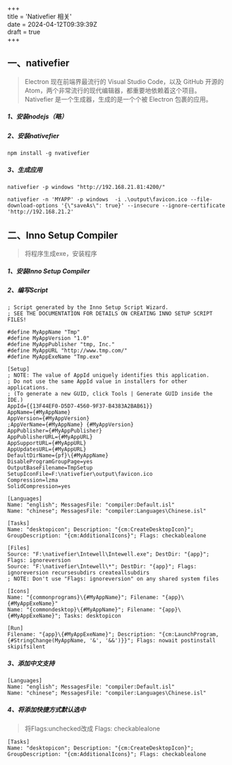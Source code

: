 +++  
title = 'Nativefier 相关'  
date = 2024-04-12T09:39:39Z  
draft = true  
+++

## 一、nativefier

> Electron 现在前端界最流行的 Visual Studio Code，以及 GitHub 开源的 Atom，两个非常流行的现代编辑器，都重要地依赖着这个项目。
> Nativefier 是一个生成器，生成的是一个个被 Electron 包裹的应用。

##### 1、安装nodejs（略）

##### 2、安装nativefier
```
npm install -g nvativefier
```
##### 3、生成应用
```
nativefier -p windows "http://192.168.21.81:4200/"

nativefier -n 'MYAPP' -p windows  -i .\output\favicon.ico --file-download-options '{\"saveAs\": true}' --insecure --ignore-certificate 'http://192.168.21.2'
```

## 二、Inno Setup Compiler

> 将程序生成exe，安装程序

##### 1、安装Inno Setup Compiler

##### 2、编写Script

```
; Script generated by the Inno Setup Script Wizard.
; SEE THE DOCUMENTATION FOR DETAILS ON CREATING INNO SETUP SCRIPT FILES!

#define MyAppName "Tmp"
#define MyAppVersion "1.0"
#define MyAppPublisher "tmp, Inc."
#define MyAppURL "http://www.tmp.com/"
#define MyAppExeName "Tmp.exe"

[Setup]
; NOTE: The value of AppId uniquely identifies this application.
; Do not use the same AppId value in installers for other applications.
; (To generate a new GUID, click Tools | Generate GUID inside the IDE.)
AppId={{13F44EF0-D5D7-4560-9F37-B4383A2BAB61}}
AppName={#MyAppName}
AppVersion={#MyAppVersion}
;AppVerName={#MyAppName} {#MyAppVersion}
AppPublisher={#MyAppPublisher}
AppPublisherURL={#MyAppURL}
AppSupportURL={#MyAppURL}
AppUpdatesURL={#MyAppURL}
DefaultDirName={pf}\{#MyAppName}
DisableProgramGroupPage=yes
OutputBaseFilename=TmpSetup
SetupIconFile=F:\nativefier\output\favicon.ico
Compression=lzma
SolidCompression=yes

[Languages]
Name: "english"; MessagesFile: "compiler:Default.isl"
Name: "chinese"; MessagesFile: "compiler:Languages\Chinese.isl"

[Tasks]
Name: "desktopicon"; Description: "{cm:CreateDesktopIcon}"; GroupDescription: "{cm:AdditionalIcons}"; Flags: checkablealone

[Files]
Source: "F:\nativefier\Intewell\Intewell.exe"; DestDir: "{app}"; Flags: ignoreversion
Source: "F:\nativefier\Intewell\*"; DestDir: "{app}"; Flags: ignoreversion recursesubdirs createallsubdirs
; NOTE: Don't use "Flags: ignoreversion" on any shared system files

[Icons]
Name: "{commonprograms}\{#MyAppName}"; Filename: "{app}\{#MyAppExeName}"
Name: "{commondesktop}\{#MyAppName}"; Filename: "{app}\{#MyAppExeName}"; Tasks: desktopicon

[Run]
Filename: "{app}\{#MyAppExeName}"; Description: "{cm:LaunchProgram,{#StringChange(MyAppName, '&', '&&')}}"; Flags: nowait postinstall skipifsilent
```

##### 3、添加中文支持

```
[Languages]
Name: "english"; MessagesFile: "compiler:Default.isl"
Name: "chinese"; MessagesFile: "compiler:Languages\Chinese.isl"
```

##### 4、将添加快捷方式默认选中

> 将Flags:unchecked改成 Flags: checkablealone

```
[Tasks]
Name: "desktopicon"; Description: "{cm:CreateDesktopIcon}"; GroupDescription: "{cm:AdditionalIcons}"; Flags: checkablealone
```

